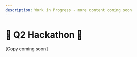 ```yaml
---
description: Work in Progress - more content coming soon
---
```


# 🧱 Q2 Hackathon 🦓

\[Copy coming soon]
